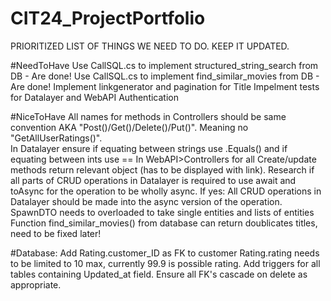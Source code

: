 # CIT24_ProjectPortfolio
PRIORITIZED LIST OF THINGS WE NEED TO DO. 
KEEP IT UPDATED.


#NeedToHave
Use CallSQL.cs to implement structured_string_search from DB - Are done!
Use CallSQL.cs to implement find_similar_movies from DB - Are done!
Implement linkgenerator and pagination for Title
Impelment tests for Datalayer and WebAPI
Authentication



#NiceToHave
All names for methods in Controllers should be same convention AKA "Post()/Get()/Delete()/Put()". Meaning no "GetAllUserRatings()".  
In Datalayer ensure if equating between strings use .Equals() and if equating between ints use ==
In WebAPI>Controllers for all Create/update methods return relevant object (has to be displayed with link).
Research if all parts of CRUD operations in Datalayer is required to use await and toAsync for the operation to be wholly async. 
If yes: All CRUD operations in Datalayer should be made into the async version of the operation.
SpawnDTO needs to overloaded to take single entities and lists of entities
Function find_similar_movies() from database can return doublicates titles, need to be fixed later!


#Database:
Add Rating.customer_ID as FK to customer 
Rating.rating needs to be limited to 10 max, currently 99.9 is possible rating.
Add triggers for all tables containing Updated_at field. 
Ensure all FK's cascade on delete as appropriate.
